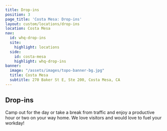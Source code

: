 ```yaml
---
title: Drop-ins
position: 3
page_title: 'Costa Mesa: Drop-ins'
layout: custom/locations/drop-ins
location: Costa Mesa
nav:
  id: whq-drop-ins
  site:
    highlight: locations
  side:
    id: costa-mesa
    highlight: whq-drop-ins
banner:
  image: "/assets/images/topo-banner-bg.jpg"
  title: Costa Mesa
  subtitle: 270 Baker St E, Ste 200, Costa Mesa, CA
---
```


## Drop-ins

Camp out for the day or take a break from traffic and enjoy a productive hour or two on your way home. We love visitors and would love to fuel your workday!
